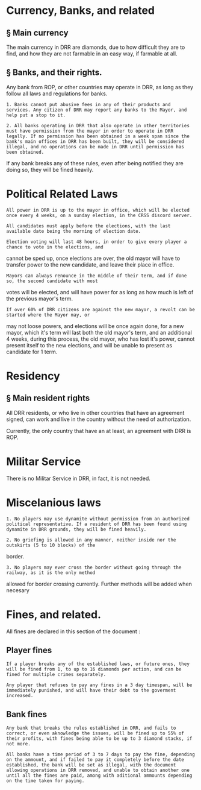 # Currency, Banks, and related

## § Main currency

The main currency in DRR are diamonds, due to how difficult they are to find, and how they are not farmable in an easy way, if farmable at all.

## § Banks, and their rights.

Any bank from ROP, or other countries may operate in DRR, as long as they follow all laws and regulations for banks.

    1. Banks cannot put abusive fees in any of their products and services. Any citizen of DRR may report any banks to the Mayor, and help put a stop to it.
    
    2. All banks operating in DRR that also operate in other territories must have permission from the mayor in order to operate in DRR legally. If no permission has been obtained in a week span since the bank's main offices in DRR has been built, they will be considered illegal, and no operations can be made in DRR until permission has been obtained.

If any bank breaks any of these rules, even after being notified they are doing so, they will be fined heavily.

# Political Related Laws

    All power in DRR is up to the mayor in office, which will be elected once every 4 weeks, on a sunday election, in the CRSS discord server.

    All candidates must apply before the elections, with the last available date being the morning of election date.

    Election voting will last 48 hours, in order to give every player a chance to vote in the elections, and
cannot be sped up, once elections are over, the old mayor will have to transfer power to the new candidate,
and leave their place in office.

    Mayors can always renounce in the middle of their term, and if done so, the second candidate with most
votes will be elected, and will have power for as long as how much is left of the previous mayor's term.

    If over 60% of DRR citizens are against the new mayor, a revolt can be started where the Mayor may, or
may not loose powers, and elections will be once again done, for a new mayor, which it's term will last both
the old mayor's term, and an additional 4 weeks, during this process, the old mayor, who has lost it's power, cannot present itself to the new elections, and will be unable to present as candidate for 1 term.

# Residency

## § Main resident rights

All DRR residents, or who live in other countries that have an agreement signed, can work and live in the country without the need of authorization.

Currently, the only country that have an at least, an agreement with DRR is ROP.

# Militar Service

There is no Militar Service in DRR, in fact, it is not needed.

# Miscelanious laws

    1. No players may use dynamite without permission from an authorized political representative. If a resident of DRR has been found using dynamite in DRR grounds, they will be fined heavily.

    2. No griefing is allowed in any manner, neither inside nor the outskirts (5 to 10 blocks) of the
border.

    3. No players may ever cross the border without going through the railway, as it is the only method 
allowed for border crossing currently. Further methods will be added when necesary

# Fines, and related.

All fines are declared in this section of the document :

##  Player fines

    If a player breaks any of the established laws, or future ones, they will be fined from 1, to up to 16 diamonds per action, and can be fined for multiple crimes separately.

    Any player that refuses to pay any fines in a 3 day timespan, will be immediately punished, and will have their debt to the goverment increased.

##  Bank fines

    Any bank that breaks the rules established in DRR, and fails to correct, or even aknowledge the issues, will be fined up to 55% of their profits, with fines being able to be up to 3 diamond stacks, if not more.

    All banks have a time period of 3 to 7 days to pay the fine, depending on the ammount, and if failed to pay it completely before the date established, the bank will be set as illegal, with the document allowing operations in DRR removed, and unable to obtain another one until all the fines are paid, among with aditional ammounts depending on the time taken for paying.


  
